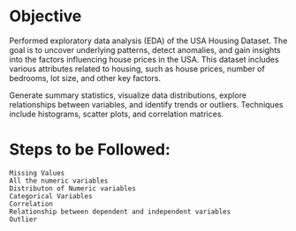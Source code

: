 # Objective
 Performed exploratory data analysis (EDA) of the USA Housing Dataset. The goal is to uncover underlying patterns, detect anomalies, and gain insights into the factors influencing house prices in the USA. This dataset includes various attributes related to housing, such as house prices, number of bedrooms, lot size, and other key factors.

Generate summary statistics, visualize data distributions, explore relationships between variables, and identify trends or outliers. Techniques include histograms, scatter plots, and correlation matrices.

# Steps to be Followed:
    Missing Values
    All the numeric variables
    Distributon of Numeric variables
    Categorical Variables
    Correlation
    Relationship between dependent and independent variables
    Outlier
